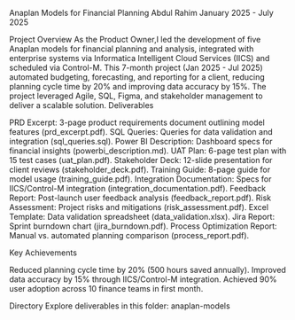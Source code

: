 Anaplan Models for Financial Planning
Abdul Rahim
January 2025 - July 2025

Project Overview
As the Product Owner,I led the development of five Anaplan models for financial planning and analysis, integrated with enterprise systems via Informatica Intelligent Cloud Services (IICS) and scheduled via Control-M. This 7-month project (Jan 2025 - Jul 2025) automated budgeting, forecasting, and reporting for a client, reducing planning cycle time by 20% and improving data accuracy by 15%. The project leveraged Agile, SQL, Figma, and stakeholder management to deliver a scalable solution.
Deliverables

PRD Excerpt: 3-page product requirements document outlining model features (prd_excerpt.pdf).
SQL Queries: Queries for data validation and integration (sql_queries.sql).
Power BI Description: Dashboard specs for financial insights (powerbi_description.md).
UAT Plan: 6-page test plan with 15 test cases (uat_plan.pdf).
Stakeholder Deck: 12-slide presentation for client reviews (stakeholder_deck.pdf).
Training Guide: 8-page guide for model usage (training_guide.pdf).
Integration Documentation: Specs for IICS/Control-M integration (integration_documentation.pdf).
Feedback Report: Post-launch user feedback analysis (feedback_report.pdf).
Risk Assessment: Project risks and mitigations (risk_assessment.pdf).
Excel Template: Data validation spreadsheet (data_validation.xlsx).
Jira Report: Sprint burndown chart (jira_burndown.pdf).
Process Optimization Report: Manual vs. automated planning comparison (process_report.pdf).

Key Achievements

Reduced planning cycle time by 20% (500 hours saved annually).
Improved data accuracy by 15% through IICS/Control-M integration.
Achieved 90% user adoption across 10 finance teams in first month.

Directory
Explore deliverables in this folder: anaplan-models
